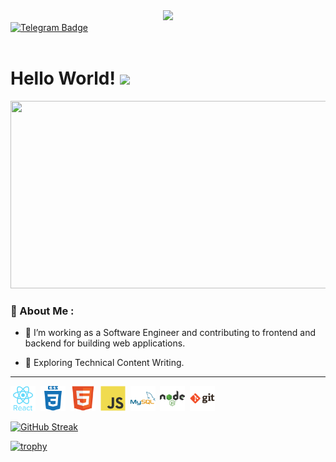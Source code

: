 <div id="header" align="center">
  <img src="https://media1.giphy.com/media/v1.Y2lkPTc5MGI3NjExdTM0NDJ0eXB3c213a3NxMG9zNXB0MnIzYmIxZGozdnp4dWg0YW1xMSZlcD12MV9pbnRlcm5hbF9naWZfYnlfaWQmY3Q9Zw/uISzZpAzbQ4nK/giphy.gif" width="300"/>
</div>

<div id="badges">
  <a href="https://t.me/bootsudoroot">
    <img src="https://img.shields.io/badge/t.me-blue?style=for-the-badge&logo=telegram&logoColor=white" alt="Telegram Badge"/>
  </a>
</div>

<img src="https://komarev.com/ghpvc/?username=frek666&style=flat-square&color=blue" alt=""/>

<h1>
  Hello World!
  <img src="https://media.giphy.com/media/hvRJCLFzcasrR4ia7z/giphy.gif" width="25px"/>
</h1>

<div align="center">
  <img src="https://media4.giphy.com/media/v1.Y2lkPTc5MGI3NjExc284bGZzaXZhcXFuM3d3emxhYmcwdnR4aWNna2dseWsyNXRjYmVqcSZlcD12MV9pbnRlcm5hbF9naWZfYnlfaWQmY3Q9Zw/jir4LEGA68A9y/giphy.gif" width="600" height="300"/>
</div>


### 	:robot: About Me :

- :telescope: I’m working as a Software Engineer and contributing to frontend and backend for building web applications.

- :seedling: Exploring Technical Content Writing.
---
<div>
  <img src="https://github.com/devicons/devicon/blob/master/icons/react/react-original-wordmark.svg" title="React" alt="React" width="40" height="40"/>&nbsp;
  <img src="https://github.com/devicons/devicon/blob/master/icons/css3/css3-plain-wordmark.svg"  title="CSS3" alt="CSS" width="40" height="40"/>&nbsp;
  <img src="https://github.com/devicons/devicon/blob/master/icons/html5/html5-original.svg" title="HTML5" alt="HTML" width="40" height="40"/>&nbsp;
  <img src="https://github.com/devicons/devicon/blob/master/icons/javascript/javascript-original.svg" title="JavaScript" alt="JavaScript" width="40" height="40"/>&nbsp;
  <img src="https://github.com/devicons/devicon/blob/master/icons/mysql/mysql-original-wordmark.svg" title="MySQL"  alt="MySQL" width="40" height="40"/>&nbsp;
  <img src="https://github.com/devicons/devicon/blob/master/icons/nodejs/nodejs-original-wordmark.svg" title="NodeJS" alt="NodeJS" width="40" height="40"/>&nbsp;
  <img src="https://github.com/devicons/devicon/blob/master/icons/git/git-original-wordmark.svg" title="Git" **alt="Git" width="40" height="40"/>
</div>

[![GitHub Streak](http://github-readme-streak-stats.herokuapp.com?user=frek666&theme=dark&background=000000)](https://git.io/streak-stats)

[![trophy](https://github-profile-trophy.vercel.app/?username=frek666&theme=darkhub)](https://github.com/ryo-ma/github-profile-trophy)
